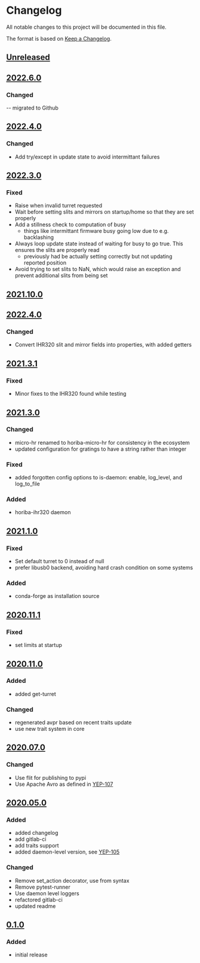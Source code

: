 # Changelog
All notable changes to this project will be documented in this file.

The format is based on [Keep a Changelog](https://keepachangelog.com/).

## [Unreleased]

## [2022.6.0]

### Changed
-- migrated to Github

## [2022.4.0]

### Changed
- Add try/except in update state to avoid intermittant failures

## [2022.3.0]

### Fixed
- Raise when invalid turret requested
- Wait before setting slits and mirrors on startup/home so that they are set properly
- Add a stillness check to computation of busy
    - things like intermittant firmware busy going low due to e.g. backlashing
- Always loop update state instead of waiting for busy to go true. This ensures the slits are properly read
    - previously had be actually setting correctly but not updating reported position
- Avoid trying to set slits to NaN, which would raise an exception and prevent additional slits from being set

## [2021.10.0]
## [2022.4.0]



### Changed
- Convert IHR320 slit and mirror fields into properties, with added getters

## [2021.3.1]

### Fixed
- Minor fixes to the IHR320 found while testing

## [2021.3.0]

### Changed
- micro-hr renamed to horiba-micro-hr for consistency in the ecosystem
- updated configuration for gratings to have a string rather than integer

### Fixed
- added forgotten config options to is-daemon: enable, log_level, and log_to_file

### Added
- horiba-ihr320 daemon

## [2021.1.0]

### Fixed
- Set default turret to 0 instead of null
- prefer libusb0 backend, avoiding hard crash condition on some systems

### Added
- conda-forge as installation source

## [2020.11.1]

### Fixed
- set limits at startup

## [2020.11.0]

### Added
- added get-turret

### Changed
- regenerated avpr based on recent traits update
- use new trait system in core

## [2020.07.0]

### Changed
- Use flit for publishing to pypi
- Use Apache Avro as defined in [YEP-107](https://yeps.yaq.fyi/107/)

## [2020.05.0]

### Added
- added changelog
- add gitlab-ci
- add traits support
- added daemon-level version, see [YEP-105](https://yeps.yaq.fyi/105/)

### Changed
- Remove set_action decorator, use from syntax
- Remove pytest-runner
- Use daemon level loggers
- refactored gitlab-ci
- updated readme

## [0.1.0]

### Added
- initial release

[Unreleased]: https://github.com/yaq-project/yaqd-horiba/compare/v2022.6.0...main
[2022.6.0]: https://github.com/yaq-project/yaqd-horiba/compare/v2022.6.0...v2022.4.0
[2022.4.0]: https://github.com/yaq-project/yaqd-horiba/compare/v2022.3.0...v2022.4.0
[2022.3.0]: https://github.com/yaq-project/yaqd-horiba/compare/v2021.10.1...v2022.3.0
[2021.10.0]: https://github.com/yaq-project/yaqd-horiba/compare/v2021.3.1...v2021.10.0
[2021.3.1]: https://github.com/yaq-project/yaqd-horiba/compare/v2021.3.0...v2021.3.1
[2021.3.0]: https://github.com/yaq-project/yaqd-horiba/compare/v2021.1.0...v2021.3.0
[2021.1.0]: https://github.com/yaq-project/yaqd-horiba/compare/v2020.11.1...v2021.1.0
[2020.11.1]: https://github.com/yaq-project/yaqd-horiba/compare/v2020.11.0...v2020.11.1
[2020.11.0]: https://github.com/yaq-project/yaqd-horiba/compare/v2020.07.0...v2020.11.0
[2020.07.0]: https://github.com/yaq-project/yaqd-horiba/compare/v2020.05.0...v2020.07.0
[2020.05.0]: https://github.com/yaq-project/yaqd-horiba/compare/v0.1.0...v2020.05.0
[0.1.0]: https://github.com/yaq-project/yaqd-horiba/releases/tag/v0.1.0
